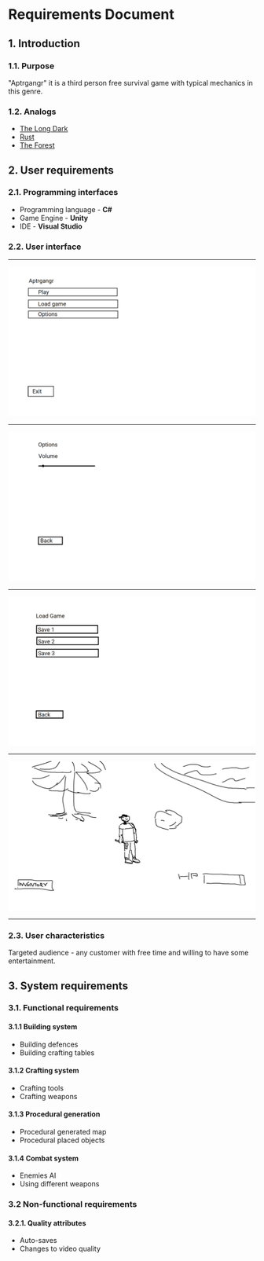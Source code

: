# Requirements Document
## 1. Introduction
### 1.1. Purpose 
"Aptrgangr" it is a third person free survival game with typical mechanics in this genre.
### 1.2. Analogs
* [The Long Dark](https://store.steampowered.com/app/305620/The_Long_Dark/)
* [Rust](https://store.steampowered.com/app/252490/Rust/)
* [The Forest ](https://store.steampowered.com/app/242760/The_Forest/)

## 2. User requirements
### 2.1. Programming interfaces
* Programming language - **C#**
* Game Engine - **Unity**
* IDE - **Visual Studio**
### 2.2. User interface

----------------------------------------------------

![alt text](Interface/Main_menu.png "Main menu")

----------------------------------------------------

![alt text](Interface/Options_menu.png "Options menu")

----------------------------------------------------

![alt text](Interface/Load_screen.png "Load screen")

----------------------------------------------------

![alt text](Interface/In-game_interface.png "In-game interface")

----------------------------------------------------

### 2.3. User characteristics
Targeted audience - any customer with free time and willing to have some entertainment.

## 3. System requirements
### 3.1. Functional requirements
#### 3.1.1 Building system
* Building defences
* Building crafting tables
#### 3.1.2 Crafting system
* Crafting tools
* Crafting weapons
#### 3.1.3 Procedural generation
* Procedural generated map
* Procedural placed objects
#### 3.1.4 Combat system
* Enemies AI
* Using different weapons
### 3.2 Non-functional requirements
#### 3.2.1. Quality attributes
* Auto-saves
* Changes to video quality

